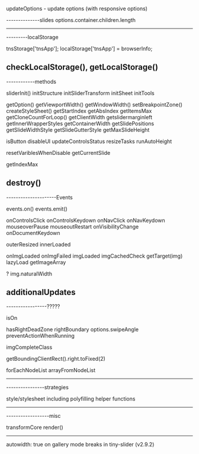 updateOptions - update options (with responsive options)

--------------slides
options.container.children.length

------------------

---------localStorage

tnsStorage['tnsApp']; localStorage['tnsApp'] = browserInfo;

checkLocalStorage(), getLocalStorage()
----------

------------methods

sliderInit()
initStructure
initSliderTransform
initSheet
initTools

getOption()
getViewportWidth()
getWindowWidth()
setBreakpointZone()
createStyleSheet()
getStartIndex
getAbsIndex
getItemsMax
getCloneCountForLoop()
getClientWidth
getslidermarginleft
getInnerWrapperStyles
getContainerWidth
getSlidePositions
getSlideWidthStyle
getSlideGutterStyle
getMaxSlideHeight

isButton
disableUI
updateControlsStatus
resizeTasks
runAutoHeight


resetVariblesWhenDisable
getCurrentSlide


getIndexMax


destroy()
-----------------

---------------------Events

events.on()
events.emit()

onControlsClick
onControlsKeydown
onNavClick
onNavKeydown
mouseoverPause
mouseoutRestart
onVisibilityChange
onDocumentKeydown

outerResized
innerLoaded

onImgLoaded
onImgFailed
imgLoaded
imgCachedCheck
getTarget(img)
lazyLoad
getImageArray

? img.naturalWidth

additionalUpdates
----------------

-----------------?????

isOn

hasRightDeadZone
rightBoundary
options.swipeAngle
preventActionWhenRunning

imgCompleteClass

getBoundingClientRect().right.toFixed(2)

forEachNodeList
arrayFromNodeList

------------------------


----------------strategies

style/stylesheet including
polyfilling
helper functions

-------------------------


------------------misc

transformCore
render()


---------------
autowidth: true on gallery mode breaks in tiny-slider (v2.9.2)
